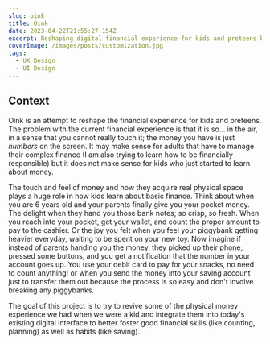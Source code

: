 ```yaml
---
slug: oink
title: Oink
date: 2023-04-22T21:55:27.154Z
excerpt: Reshaping digital financial experience for kids and preteens by introducing tangible interface.
coverImage: /images/posts/customization.jpg
tags:
  - UX Design
  - UI Design
---
```


## Context
Oink is an attempt to reshape the financial experience for kids and preteens. The problem with the current financial experience is that it is so... in the air, in a sense that you cannot really touch it; the money you have is just *numbers* on the screen. It may make sense for adults that have to manage their complex finance (I am also trying to learn how to be financially responsible) but it does not make sense for kids who just started to learn about money. 

The touch and feel of money and how they acquire real physical space plays a huge role in how kids learn about basic finance. Think about when you are 6 years old and your parents finally give you your pocket money. The delight when they hand you those bank notes; so crisp, so fresh. When you reach into your pocket, get your wallet, and count the proper amount to pay to the cashier. Or the joy you felt when you feel your piggybank getting heavier everyday, waiting to be spent on your new toy. Now imagine if instead of parents handing you the money, they picked up their phone, pressed some buttons, and you get a notification that the number in your account goes up. You use your debit card to pay for your snacks, no need to count anything! or when you send the money into your saving account just to transfer them out because the process is so easy and don't involve breaking any piggybanks. 

The goal of this project is to try to revive some of the physical money experience we had when we were a kid and integrate them into today's existing digital interface to better foster good financial skills (like counting, planning) as well as habits (like saving).

